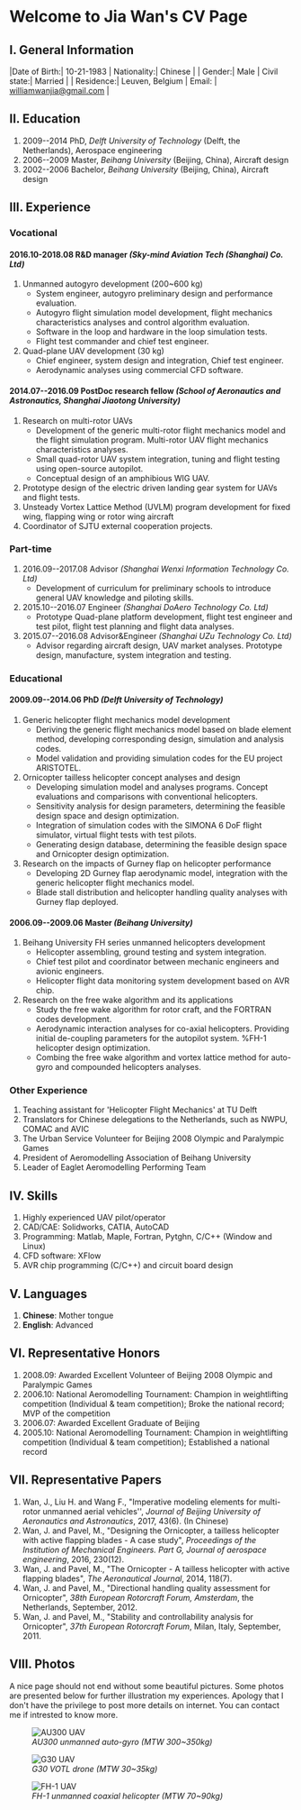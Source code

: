 # Welcome to Jia Wan's CV  Page

## I. General Information

 |Date of Birth:|  10-21-1983  |     Nationality:|  Chinese |
 |       Gender:| 	Male       |     Civil state:|  Married |
 |    Residence:|  Leuven, Belgium   |  Email:  |   williamwanjia@gmail.com |

## II. Education

1. 2009--2014 PhD, *Delft University of Technology* (Delft, the Netherlands), Aerospace engineering
2. 2006--2009 Master, *Beihang University* (Beijing, China), Aircraft design
3. 2002--2006 Bachelor, *Beihang University* (Beijing, China), Aircraft design


## III. Experience

### Vocational

#### 2016.10-2018.08 R&D manager *(Sky-mind Aviation Tech (Shanghai) Co. Ltd)*

1. Unmanned autogyro development (200~600 kg)
    * System engineer, autogyro preliminary design and performance evaluation.
    * Autogyro flight simulation model development, flight mechanics characteristics analyses and control algorithm evaluation.
    * Software in the loop and hardware in the loop simulation tests.
    * Flight test commander and chief test engineer.
2. Quad-plane UAV development (30 kg)
    * Chief engineer, system design and integration, Chief test engineer.
    * Aerodynamic analyses using commercial CFD software.
    
#### 2014.07--2016.09 PostDoc research fellow *(School of Aeronautics and Astronautics, Shanghai Jiaotong University)*
1. Research on multi-rotor UAVs
    * Development of the generic multi-rotor flight mechanics model and the flight simulation program. Multi-rotor UAV flight mechanics characteristics analyses.
	* Small quad-rotor UAV system integration, tuning and flight testing using open-source autopilot.
    * Conceptual design of an amphibious WIG UAV.
2. Prototype design of the electric driven landing gear system for UAVs and flight tests.
3. Unsteady Vortex Lattice Method (UVLM) program development for fixed wing, flapping wing or rotor wing aircraft
4. Coordinator of SJTU external cooperation projects.

### Part-time
1. 2016.09--2017.08 Advisor *(Shanghai Wenxi Information Technology Co. Ltd)*
    * Development of curriculum for preliminary schools to introduce general UAV knowledge and piloting skills.
2. 2015.10--2016.07 Engineer *(Shanghai DoAero Technology Co. Ltd)*
    * Prototype Quad-plane platform development, flight test engineer and test pilot, flight test planning and flight data analyses.
3. 2015.07--2016.08 Advisor&Engineer *(Shanghai UZu Technology Co. Ltd)*
    * Advisor regarding aircraft design, UAV market analyses. Prototype design, manufacture, system integration and testing.
    
### Educational

#### 2009.09--2014.06 PhD *(Delft University of Technology)*
1. Generic helicopter flight mechanics model development
    * Deriving the generic flight mechanics model based on blade element method, developing corresponding design, simulation and analysis codes.
	* Model validation and providing simulation codes for the EU project ARISTOTEL.
2. Ornicopter tailless helicopter concept analyses and design
    * Developing simulation model and analyses programs. Concept evaluations and comparisons with conventional helicopters.
	* Sensitivity analysis for design parameters, determining the feasible design space and design optimization.
	* Integration of simulation codes with the SIMONA 6 DoF flight simulator, virtual flight tests with test pilots.
	* Generating design database, determining the feasible design space and Ornicopter design optimization.
3. Research on the impacts of Gurney flap on helicopter performance
    * Developing 2D Gurney flap aerodynamic model, integration with the generic helicopter flight mechanics model.
	* Blade stall distribution and helicopter handling quality analyses with Gurney flap deployed.

#### 2006.09--2009.06 Master *(Beihang University)*
1. Beihang University FH series unmanned helicopters development
	* Helicopter assembling, ground testing and system integration.
	* Chief test pilot and coordinator between mechanic engineers and avionic engineers.
	* Helicopter flight data monitoring system development based on AVR chip.
2. Research on the free wake algorithm and its applications
	* Study the free wake algorithm for rotor craft, and the FORTRAN codes development.
	* Aerodynamic interaction analyses for co-axial helicopters. Providing initial de-coupling parameters for the autopilot system. %FH-1 helicopter design optimization.
	* Combing the free wake algorithm and vortex lattice method for auto-gyro and compounded helicopters analyses.

### Other Experience
1. Teaching assistant for 'Helicopter Flight Mechanics' at TU Delft
2. Translators for Chinese delegations to the Netherlands, such as NWPU, COMAC and AVIC
3. The Urban Service Volunteer for Beijing 2008 Olympic and Paralympic Games
4. President of Aeromodelling Association of Beihang University
5. Leader of Eaglet Aeromodelling Performing Team

## IV. Skills
1. Highly experienced UAV pilot/operator
2. CAD/CAE: Solidworks, CATIA, AutoCAD
3. Programming: Matlab, Maple, Fortran, Pytghn, C/C++ (Window and Linux)
4. CFD software: XFlow
5. AVR chip programming (C/C++) and circuit board design

## V. Languages

1. **Chinese**: Mother tongue
2. **English**: Advanced


## VI. Representative Honors

1. 2008.09: Awarded Excellent Volunteer of Beijing 2008 Olympic and Paralympic Games
2. 2006.10: National Aeromodelling Tournament: Champion in weightlifting competition (Individual & team competition); Broke the national record; MVP of the competition
3. 2006.07: Awarded Excellent Graduate of Beijing 
4. 2005.10: National Aeromodelling Tournament: Champion in weightlifting competition (Individual & team competition); Established a national record
	
## VII. Representative Papers
1. Wan, J., Liu H. and Wang F., "Imperative modeling elements for multi-rotor unmanned aerial vehicles'', *Journal of Beijing University of Aeronautics and Astronautics*, 2017, 43(6). (In Chinese)
2. Wan, J. and Pavel, M., "Designing the Ornicopter, a tailless helicopter with active flapping blades - A case study", *Proceedings of the Institution of Mechanical Engineers. Part G, Journal of aerospace engineering*, 2016, 230(12).
3. Wan, J. and Pavel, M., "The Ornicopter - A tailless helicopter with active flapping blades", *The Aeronautical Journal*, 2014, 118(7).
4. Wan, J. and Pavel, M., "Directional handling quality assessment for Ornicopter", *38th European Rotorcraft Forum, Amsterdam*, the Netherlands, September, 2012.
5. Wan, J. and Pavel, M., "Stability and controllability analysis for Ornicopter", *37th European Rotorcraft Forum*, Milan, Italy, September, 2011.

## VIII. Photos
A nice page should not end without some beautiful pictures. Some photos are presented below for further illustration my experiences.
Apology that I don't have the privilege to post more details on internet. You can contact me if intrested to know more.

<figure>
<img src="AU300.jpg" alt="AU300 UAV">
<figcaption><i>AU300 unmanned auto-gyro (MTW 300~350kg)</i></figcaption>
</figure>

<figure>
<img src="G30.jpg" alt="G30 UAV">
<figcaption><i>G30 VOTL drone (MTW 30~35kg)</i></figcaption>
</figure>

<figure>
<img src="FH1.jpg" alt="FH-1 UAV">
<figcaption><i>FH-1 unmanned coaxial helicopter (MTW 70~90kg)</i></figcaption>
</figure>

